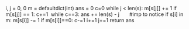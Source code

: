 i, j = 0, 0
m = defaultdict(int)
ans = 0
c=0
while j < len(s):
m[s[j]] += 1
if m[s[j]] == 1:
c+=1
​
while c==3:
ans += len(s) - j       #imp to notice
if s[i] in m:
m[s[i]] -= 1
if m[s[i]]==0:
c-=1
i+=1
j+=1
return ans